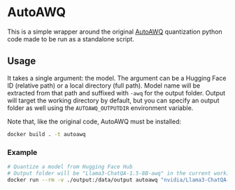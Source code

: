 # AutoAWQ

This is a simple wrapper around the original [AutoAWQ](https://github.com/casper-hansen/AutoAWQ/blob/v0.2.5/examples/quantize.py) quantization python code made to be run as a standalone script.

## Usage

It takes a single argument: the model. The argument can be a Hugging Face ID (relative path) or a local directory (full path). Model name will be extracted from that path and suffixed with `-awq` for the output folder. Output will target the working directory by default, but you can specify an output folder as well using the `AUTOAWQ_OUTPUTDIR` environment variable.

Note that, like the original code, AutoAWQ must be installed:

```bash
docker build . -t autoawq
```

### Example

```bash
# Quantize a model from Hugging Face Hub
# Output folder will be "Llama3-ChatQA-1.5-8B-awq" in the current working directoy
docker run --rm -v ./output:/data/output autoawq "nvidia/Llama3-ChatQA-1.5-8B"
```

